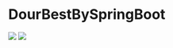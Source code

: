 # DourBestBySpringBoot
<img src="https://capsule-render.vercel.app/api?type=shark&color=auto&height=300&section=header&text=DourBest&fontSize=90" />
<img src="https://capsule-render.vercel.app/api?type=cylinder&color=auto&height=300&section=footer" />
